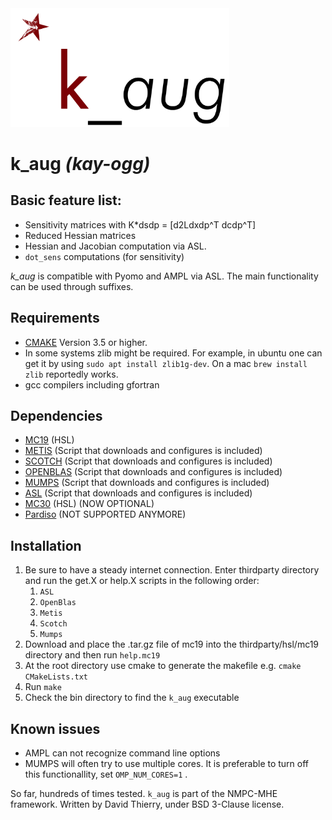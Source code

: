 <img src="/docs/kauglogo.png" alt="Drawing" width="350px"/>

# k\_aug *(kay-ogg)*

## Basic feature list:

 * Sensitivity matrices with K*dsdp = [d2Ldxdp^T dcdp^T]
 * Reduced Hessian  matrices
 * Hessian and Jacobian computation via ASL.
 * `dot_sens` computations (for sensitivity)
 
*k\_aug* is compatible with Pyomo and AMPL via ASL. The main functionality can be used through suffixes. 

## Requirements
 * [CMAKE](https://cmake.org/) Version 3.5 or higher.
 * In some systems zlib might be required. For example, in ubuntu one can get it by using `sudo apt install zlib1g-dev`. On a mac `brew install zlib` reportedly works.
 * gcc compilers including gfortran

## Dependencies
 * [MC19](http://www.hsl.rl.ac.uk/download/MC19/1.0.0/a/) (HSL)
 * [METIS](http://glaros.dtc.umn.edu/gkhome/metis/metis/overview) (Script that downloads and configures is included)
 * [SCOTCH](https://www.labri.fr/perso/pelegrin/scotch/) (Script that downloads and configures is included)
 * [OPENBLAS](https://www.openblas.net/) (Script that downloads and configures is included)
 * [MUMPS](http://mumps.enseeiht.fr/) (Script that downloads and configures is included)
 * [ASL](https://ampl.com/resources/hooking-your-solver-to-ampl/) (Script that downloads and configures is included) 
 * [MC30](http://www.hsl.rl.ac.uk/catalogue/mc30.html) (HSL) (NOW OPTIONAL)
 * [Pardiso](https://pardiso-project.org/) (NOT SUPPORTED ANYMORE)


## Installation
 1. Be sure to have a steady internet connection. Enter thirdparty directory and run the get.X or help.X scripts in the following order: 
    1. `ASL`
    2. `OpenBlas`
    3. `Metis`
    4. `Scotch`
    5. `Mumps`
 2. Download and place the .tar.gz file of mc19 into the thirdparty/hsl/mc19 directory and then run `help.mc19`
 3. At the root directory use cmake to generate the makefile e.g. `cmake CMakeLists.txt`
 4. Run `make`
 5. Check the bin directory to find the `k_aug` executable

## Known issues
 * AMPL can not recognize command line options
 * MUMPS will often try to use multiple cores. It is preferable to turn off this functionallity, set `OMP_NUM_CORES=1` .
 
So far, hundreds of times tested.
`k_aug` is part of the NMPC-MHE framework. Written by David Thierry, under BSD 3-Clause license.


